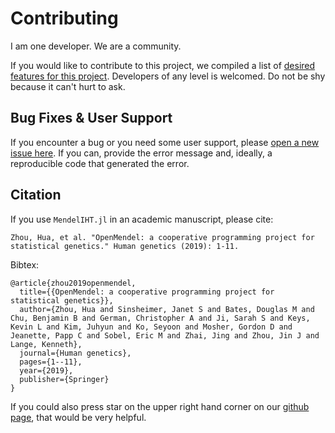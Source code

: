 
# Contributing

I am one developer. We are a community. 

If you would like to contribute to this project, we compiled a list of [desired features for this project](https://github.com/OpenMendel/MendelIHT.jl/issues/6). Developers of any level is welcomed. Do not be shy because it can't hurt to ask. 

## Bug Fixes & User Support

If you encounter a bug or you need some user support, please [open a new issue here](https://github.com/OpenMendel/MendelIHT.jl/issues). If you can, provide the error message and, ideally, a reproducible code that generated the error.

## Citation

If you use `MendelIHT.jl` in an academic manuscript, please cite:

```
Zhou, Hua, et al. "OpenMendel: a cooperative programming project for statistical genetics." Human genetics (2019): 1-11.
```

Bibtex:

```
@article{zhou2019openmendel,
  title={{OpenMendel: a cooperative programming project for statistical genetics}},
  author={Zhou, Hua and Sinsheimer, Janet S and Bates, Douglas M and Chu, Benjamin B and German, Christopher A and Ji, Sarah S and Keys, Kevin L and Kim, Juhyun and Ko, Seyoon and Mosher, Gordon D and Jeanette, Papp C and Sobel, Eric M and Zhai, Jing and Zhou, Jin J and Lange, Kenneth},
  journal={Human genetics},
  pages={1--11},
  year={2019},
  publisher={Springer}
}
```

If you could also press star on the upper right hand corner on our [github page](https://github.com/OpenMendel/MendelIHT.jl), that would be very helpful. 
